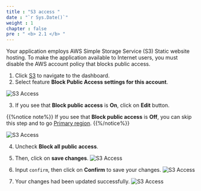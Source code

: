 ```yaml
---
title : "S3 access "
date : "`r Sys.Date()`"
weight : 1
chapter : false
pre : " <b> 2.1 </b> "
---
```


Your application employs AWS Simple Storage Service (S3) Static website hosting. To make the application available to Internet users, you must disable the AWS account policy that blocks public access.

1. Click [S3](https://s3.console.aws.amazon.com/s3/home) to navigate to the dashboard.
2. Select feature **Block Public Access settings for this account**.

![S3 Access](/images/2.preparation/2.1.s3access/2.1.1s3access.png?width=90pc)

3. If you see that **Block public access** is **On**, click on **Edit** button.

{{%notice note%}}
If you see that **Block public access** is **Off**, you can skip this step and to go [Primary region](../2.preparation/2.2.primaryregion/).
{{%/notice%}}

![S3 Access](/images/2.preparation/2.1.s3access/2.1.2s3access.png?width=90pc)

4. Uncheck **Block all public access**.
5. Then, click on **save changes**.
![S3 Access](/images/2.preparation/2.1.s3access/2.1.3s3access.png?width=90pc)

6. Input ```confirm```, then click on **Confirm** to save your changes.
![S3 Access](/images/2.preparation/2.1.s3access/2.1.4s3access.png?width=90pc)

7. Your changes had been updated successfully.
![S3 Access](/images/2.preparation/2.1.s3access/2.1.5s3access.png?width=90pc)